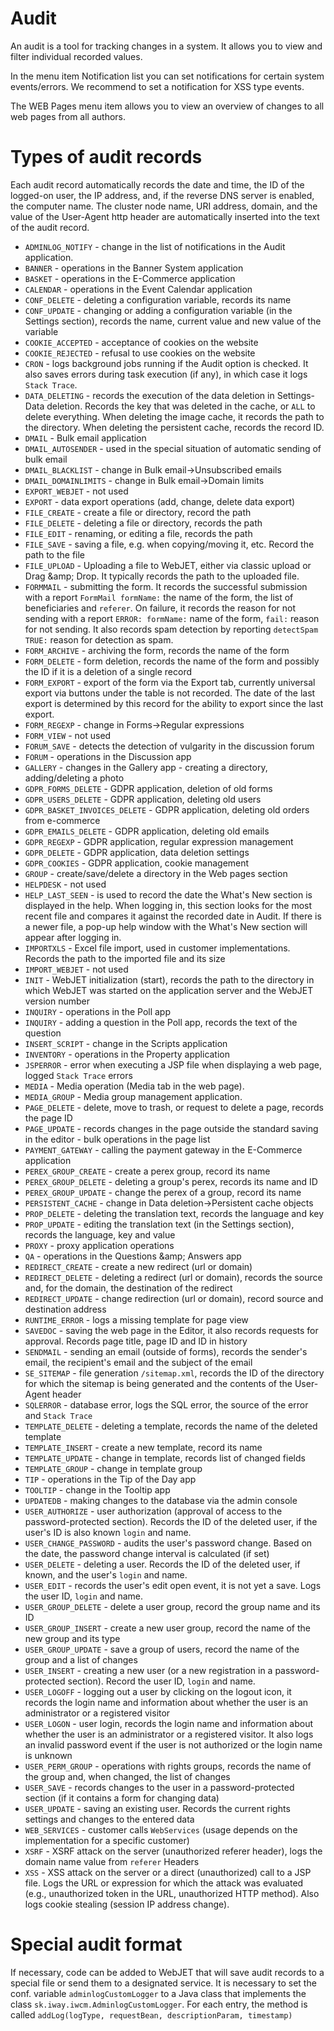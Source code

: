 # Audit

An audit is a tool for tracking changes in a system. It allows you to view and filter individual recorded values.

In the menu item Notification list you can set notifications for certain system events/errors. We recommend to set a notification for XSS type events.

The WEB Pages menu item allows you to view an overview of changes to all web pages from all authors.

# Types of audit records

Each audit record automatically records the date and time, the ID of the logged-on user, the IP address, and, if the reverse DNS server is enabled, the computer name. The cluster node name, URI address, domain, and the value of the User-Agent http header are automatically inserted into the text of the audit record.

- `ADMINLOG_NOTIFY` - change in the list of notifications in the Audit application.
- `BANNER` - operations in the Banner System application
- `BASKET` - operations in the E-Commerce application
- `CALENDAR` - operations in the Event Calendar application
- `CONF_DELETE` - deleting a configuration variable, records its name
- `CONF_UPDATE` - changing or adding a configuration variable (in the Settings section), records the name, current value and new value of the variable
- `COOKIE_ACCEPTED` - acceptance of cookies on the website
- `COOKIE_REJECTED` - refusal to use cookies on the website
- `CRON` - logs background jobs running if the Audit option is checked. It also saves errors during task execution (if any), in which case it logs `Stack Trace`.
- `DATA_DELETING` - records the execution of the data deletion in Settings-Data deletion. Records the key that was deleted in the cache, or `ALL` to delete everything. When deleting the image cache, it records the path to the directory. When deleting the persistent cache, records the record ID.
- `DMAIL` - Bulk email application
- `DMAIL_AUTOSENDER` - used in the special situation of automatic sending of bulk email
- `DMAIL_BLACKLIST` - change in Bulk email->Unsubscribed emails
- `DMAIL_DOMAINLIMITS` - change in Bulk email->Domain limits
- `EXPORT_WEBJET` - not used
- `EXPORT` - data export operations (add, change, delete data export)
- `FILE_CREATE` - create a file or directory, record the path
- `FILE_DELETE` - deleting a file or directory, records the path
- `FILE_EDIT` - renaming, or editing a file, records the path
- `FILE_SAVE` - saving a file, e.g. when copying/moving it, etc. Record the path to the file
- `FILE_UPLOAD` - Uploading a file to WebJET, either via classic upload or Drag \&amp; Drop. It typically records the path to the uploaded file.
- `FORMMAIL` - submitting the form. It records the successful submission with a report `FormMail formName:` the name of the form, the list of beneficiaries and `referer`. On failure, it records the reason for not sending with a report `ERROR: formName:` name of the form, `fail:` reason for not sending. It also records spam detection by reporting `detectSpam TRUE:` reason for detection as spam.
- `FORM_ARCHIVE` - archiving the form, records the name of the form
- `FORM_DELETE` - form deletion, records the name of the form and possibly the ID if it is a deletion of a single record
- `FORM_EXPORT` - export of the form via the Export tab, currently universal export via buttons under the table is not recorded. The date of the last export is determined by this record for the ability to export since the last export.
- `FORM_REGEXP` - change in Forms->Regular expressions
- `FORM_VIEW` - not used
- `FORUM_SAVE` - detects the detection of vulgarity in the discussion forum
- `FORUM` - operations in the Discussion app
- `GALLERY` - changes in the Gallery app - creating a directory, adding/deleting a photo
- `GDPR_FORMS_DELETE` - GDPR application, deletion of old forms
- `GDPR_USERS_DELETE` - GDPR application, deleting old users
- `GDPR_BASKET_INVOICES_DELETE` - GDPR application, deleting old orders from e-commerce
- `GDPR_EMAILS_DELETE` - GDPR application, deleting old emails
- `GDPR_REGEXP` - GDPR application, regular expression management
- `GDPR_DELETE` - GDPR application, data deletion settings
- `GDPR_COOKIES` - GDPR application, cookie management
- `GROUP` - create/save/delete a directory in the Web pages section
- `HELPDESK` - not used
- `HELP_LAST_SEEN` - is used to record the date the What's New section is displayed in the help. When logging in, this section looks for the most recent file and compares it against the recorded date in Audit. If there is a newer file, a pop-up help window with the What's New section will appear after logging in.
- `IMPORTXLS` - Excel file import, used in customer implementations. Records the path to the imported file and its size
- `IMPORT_WEBJET` - not used
- `INIT` - WebJET initialization (start), records the path to the directory in which WebJET was started on the application server and the WebJET version number
- `INQUIRY` - operations in the Poll app
- `INQUIRY` - adding a question in the Poll app, records the text of the question
- `INSERT_SCRIPT` - change in the Scripts application
- `INVENTORY` - operations in the Property application
- `JSPERROR` - error when executing a JSP file when displaying a web page, logged `Stack Trace` errors
- `MEDIA` - Media operation (Media tab in the web page).
- `MEDIA_GROUP` - Media group management application.
- `PAGE_DELETE` - delete, move to trash, or request to delete a page, records the page ID
- `PAGE_UPDATE` - records changes in the page outside the standard saving in the editor - bulk operations in the page list
- `PAYMENT_GATEWAY` - calling the payment gateway in the E-Commerce application
- `PEREX_GROUP_CREATE` - create a perex group, record its name
- `PEREX_GROUP_DELETE` - deleting a group's perex, records its name and ID
- `PEREX_GROUP_UPDATE` - change the perex of a group, record its name
- `PERSISTENT_CACHE` - change in Data deletion->Persistent cache objects
- `PROP_DELETE` - deleting the translation text, records the language and key
- `PROP_UPDATE` - editing the translation text (in the Settings section), records the language, key and value
- `PROXY` - proxy application operations
- `QA` - operations in the Questions \&amp; Answers app
- `REDIRECT_CREATE` - create a new redirect (url or domain)
- `REDIRECT_DELETE` - deleting a redirect (url or domain), records the source and, for the domain, the destination of the redirect
- `REDIRECT_UPDATE` - change redirection (url or domain), record source and destination address
- `RUNTIME_ERROR` - logs a missing template for page view
- `SAVEDOC` - saving the web page in the Editor, it also records requests for approval. Records page title, page ID and ID in history
- `SENDMAIL` - sending an email (outside of forms), records the sender's email, the recipient's email and the subject of the email
- `SE_SITEMAP` - file generation `/sitemap.xml`, records the ID of the directory for which the sitemap is being generated and the contents of the User-Agent header
- `SQLERROR` - database error, logs the SQL error, the source of the error and `Stack Trace`
- `TEMPLATE_DELETE` - deleting a template, records the name of the deleted template
- `TEMPLATE_INSERT` - create a new template, record its name
- `TEMPLATE_UPDATE` - change in template, records list of changed fields
- `TEMPLATE_GROUP` - change in template group
- `TIP` - operations in the Tip of the Day app
- `TOOLTIP` - change in the Tooltip app
- `UPDATEDB` - making changes to the database via the admin console
- `USER_AUTHORIZE` - user authorization (approval of access to the password-protected section). Records the ID of the deleted user, if the user's ID is also known `login` and name.
- `USER_CHANGE_PASSWORD` - audits the user's password change. Based on the date, the password change interval is calculated (if set)
- `USER_DELETE` - deleting a user. Records the ID of the deleted user, if known, and the user's `login` and name.
- `USER_EDIT` - records the user's edit open event, it is not yet a save. Logs the user ID, `login` and name.
- `USER_GROUP_DELETE` - delete a user group, record the group name and its ID
- `USER_GROUP_INSERT` - create a new user group, record the name of the new group and its type
- `USER_GROUP_UPDATE` - save a group of users, record the name of the group and a list of changes
- `USER_INSERT` - creating a new user (or a new registration in a password-protected section). Record the user ID, `login` and name.
- `USER_LOGOFF` - logging out a user by clicking on the logout icon, it records the login name and information about whether the user is an administrator or a registered visitor
- `USER_LOGON` - user login, records the login name and information about whether the user is an administrator or a registered visitor. It also logs an invalid password event if the user is not authorized or the login name is unknown
- `USER_PERM_GROUP` - operations with rights groups, records the name of the group and, when changed, the list of changes
- `USER_SAVE` - records changes to the user in a password-protected section (if it contains a form for changing data)
- `USER_UPDATE` - saving an existing user. Records the current rights settings and changes to the entered data
- `WEB_SERVICES` - customer calls `WebServices` (usage depends on the implementation for a specific customer)
- `XSRF` - XSRF attack on the server (unauthorized referer header), logs the domain name value from `referer` Headers
- `XSS` - XSS attack on the server or a direct (unauthorized) call to a JSP file. Logs the URL or expression for which the attack was evaluated (e.g., unauthorized token in the URL, unauthorized HTTP method). Also logs cookie stealing (session IP address change).

# Special audit format

If necessary, code can be added to WebJET that will save audit records to a special file or send them to a designated service. It is necessary to set the conf. variable `adminlogCustomLogger` to a Java class that implements the class `sk.iway.iwcm.AdminlogCustomLogger`. For each entry, the method is called `addLog(logType, requestBean, descriptionParam, timestamp)`
